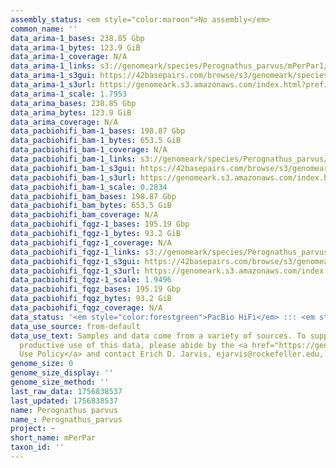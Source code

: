 ```yaml
---
assembly_status: <em style="color:maroon">No assembly</em>
common_name: ''
data_arima-1_bases: 238.85 Gbp
data_arima-1_bytes: 123.9 GiB
data_arima-1_coverage: N/A
data_arima-1_links: s3://genomeark/species/Perognathus_parvus/mPerPar1/genomic_data/arima/<br>
data_arima-1_s3gui: https://42basepairs.com/browse/s3/genomeark/species/Perognathus_parvus/mPerPar1/genomic_data/arima/
data_arima-1_s3url: https://genomeark.s3.amazonaws.com/index.html?prefix=species/Perognathus_parvus/mPerPar1/genomic_data/arima/
data_arima-1_scale: 1.7953
data_arima_bases: 238.85 Gbp
data_arima_bytes: 123.9 GiB
data_arima_coverage: N/A
data_pacbiohifi_bam-1_bases: 198.87 Gbp
data_pacbiohifi_bam-1_bytes: 653.5 GiB
data_pacbiohifi_bam-1_coverage: N/A
data_pacbiohifi_bam-1_links: s3://genomeark/species/Perognathus_parvus/mPerPar1/genomic_data/pacbio_hifi/<br>
data_pacbiohifi_bam-1_s3gui: https://42basepairs.com/browse/s3/genomeark/species/Perognathus_parvus/mPerPar1/genomic_data/pacbio_hifi/
data_pacbiohifi_bam-1_s3url: https://genomeark.s3.amazonaws.com/index.html?prefix=species/Perognathus_parvus/mPerPar1/genomic_data/pacbio_hifi/
data_pacbiohifi_bam-1_scale: 0.2834
data_pacbiohifi_bam_bases: 198.87 Gbp
data_pacbiohifi_bam_bytes: 653.5 GiB
data_pacbiohifi_bam_coverage: N/A
data_pacbiohifi_fqgz-1_bases: 195.19 Gbp
data_pacbiohifi_fqgz-1_bytes: 93.2 GiB
data_pacbiohifi_fqgz-1_coverage: N/A
data_pacbiohifi_fqgz-1_links: s3://genomeark/species/Perognathus_parvus/mPerPar1/genomic_data/pacbio_hifi/<br>
data_pacbiohifi_fqgz-1_s3gui: https://42basepairs.com/browse/s3/genomeark/species/Perognathus_parvus/mPerPar1/genomic_data/pacbio_hifi/
data_pacbiohifi_fqgz-1_s3url: https://genomeark.s3.amazonaws.com/index.html?prefix=species/Perognathus_parvus/mPerPar1/genomic_data/pacbio_hifi/
data_pacbiohifi_fqgz-1_scale: 1.9496
data_pacbiohifi_fqgz_bases: 195.19 Gbp
data_pacbiohifi_fqgz_bytes: 93.2 GiB
data_pacbiohifi_fqgz_coverage: N/A
data_status: '<em style="color:forestgreen">PacBio HiFi</em> ::: <em style="color:forestgreen">Arima</em>'
data_use_source: from-default
data_use_text: Samples and data come from a variety of sources. To support fair and
  productive use of this data, please abide by the <a href="https://genome10k.soe.ucsc.edu/data-use-policies/">Data
  Use Policy</a> and contact Erich D. Jarvis, ejarvis@rockefeller.edu, with any questions.
genome_size: 0
genome_size_display: ''
genome_size_method: ''
last_raw_data: 1756838537
last_updated: 1756838537
name: Perognathus parvus
name_: Perognathus_parvus
project: ~
short_name: mPerPar
taxon_id: ''
---
```

